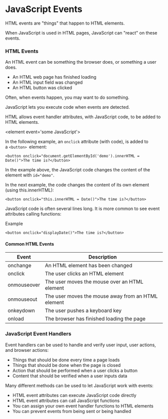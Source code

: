# JavaScript Events


HTML events are "things" that happen to HTML elements.

When JavaScript is used in HTML pages, JavaScript can "react" on these events.


### HTML Events

An HTML event can be something the browser does, or something a user does.

- An HTML web page has finished loading
- An HTML input field was changed
- An HTML button was clicked

Often, when events happen, you may want to do something.

JavaScript lets you execute code when events are detected.

HTML allows event handler attributes, with JavaScript code, to be added to HTML elements.

<element event='some JavaScript'>



In the following example, an `onclick` attribute (with code), is added to a `<button> `element:


`<button onclick="document.getElementById('demo').innerHTML = Date()">The time is?</button>`


In the example above, the JavaScript code changes the content of the element with `id="demo"`.

In the next example, the code changes the content of its own element (using this.innerHTML):


`<button onclick="this.innerHTML = Date()">The time is?</button>`

JavaScript code is often several lines long. It is more common to see event attributes calling functions:

Example

`<button onclick="displayDate()">The time is?</button>`




#### Common HTML Events

|Event|	Description|
|---|---|
| onchange|An HTML element has been changed|
| onclick|The user clicks an HTML element|
| onmouseover|The user moves the mouse over an HTML element|
| onmouseout|The user moves the mouse away from an HTML element|
| onkeydown|The user pushes a keyboard key|
|onload|The browser has finished loading the page|


### JavaScript Event Handlers

Event handlers can be used to handle and verify user input, user actions, and browser actions:

- Things that should be done every time a page loads
- Things that should be done when the page is closed
- Action that should be performed when a user clicks a button
- Content that should be verified when a user inputs data


Many different methods can be used to let JavaScript work with events:

- HTML event attributes can execute JavaScript code directly
- HTML event attributes can call JavaScript functions
- You can assign your own event handler functions to HTML elements
- You can prevent events from being sent or being handled

